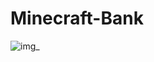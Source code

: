 # Minecraft-Bank
![img](https://github.com/user-attachments/assets/ebe338f4-338d-4989-939e-b848411b6a7c)_
